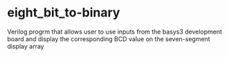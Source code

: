 # eight_bit_to-binary
 Verilog progrm that allows user to use inputs from the basys3 development board and display the corresponding BCD value on the seven-segment display array
